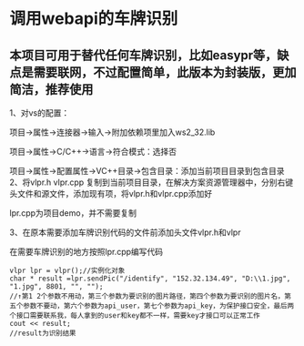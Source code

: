 # 调用webapi的车牌识别
## 本项目可用于替代任何车牌识别，比如easypr等，缺点是需要联网，不过配置简单，此版本为封装版，更加简洁，推荐使用

1、对vs的配置：

   项目->属性->连接器->输入->附加依赖项里加入ws2_32.lib
   
   项目->属性->C/C++->语言->符合模式：选择否
	
   项目->属性->配置属性->VC++目录->包含目录：添加当前项目目录到包含目录
2、将vlpr.h vlpr.cpp 复制到当前项目目录，在解决方案资源管理器中，分别右键头文件和源文件，添加现有项，将vlpr.h和vlpr.cpp添加好

lpr.cpp为项目demo，并不需要复制

3、在原本需要添加车牌识别代码的文件前添加头文件vlpr.h和vlpr

   在需要车牌识别的地方按照lpr.cpp编写代码

```
vlpr lpr = vlpr();//实例化对象
char * result =lpr.sendPic("/identify", "152.32.134.49", "D:\\1.jpg", "1.jpg", 8801, "", "");
//↑第1 2个参数不用动，第三个参数为要识别的图片路径，第四个参数为要识别的图片名，第五个参数不要动，第六个参数为api_user，第七个参数为api_key，为保护接口安全，最后两个接口需要联系我，每人拿到的user和key都不一样，需要key才接口可以正常工作
cout << result;
//result为识别结果
```


